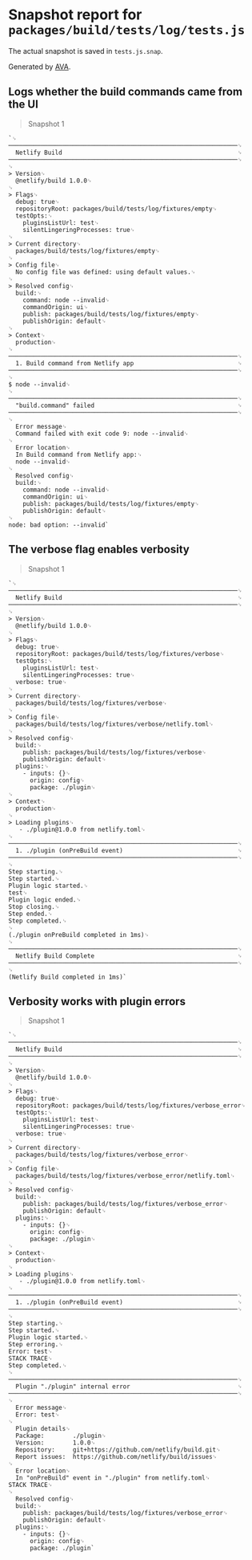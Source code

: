 # Snapshot report for `packages/build/tests/log/tests.js`

The actual snapshot is saved in `tests.js.snap`.

Generated by [AVA](https://avajs.dev).

## Logs whether the build commands came from the UI

> Snapshot 1

    `␊
    ────────────────────────────────────────────────────────────────␊
      Netlify Build                                                 ␊
    ────────────────────────────────────────────────────────────────␊
    ␊
    > Version␊
      @netlify/build 1.0.0␊
    ␊
    > Flags␊
      debug: true␊
      repositoryRoot: packages/build/tests/log/fixtures/empty␊
      testOpts:␊
        pluginsListUrl: test␊
        silentLingeringProcesses: true␊
    ␊
    > Current directory␊
      packages/build/tests/log/fixtures/empty␊
    ␊
    > Config file␊
      No config file was defined: using default values.␊
    ␊
    > Resolved config␊
      build:␊
        command: node --invalid␊
        commandOrigin: ui␊
        publish: packages/build/tests/log/fixtures/empty␊
        publishOrigin: default␊
    ␊
    > Context␊
      production␊
    ␊
    ────────────────────────────────────────────────────────────────␊
      1. Build command from Netlify app                             ␊
    ────────────────────────────────────────────────────────────────␊
    ␊
    $ node --invalid␊
    ␊
    ────────────────────────────────────────────────────────────────␊
      "build.command" failed                                        ␊
    ────────────────────────────────────────────────────────────────␊
    ␊
      Error message␊
      Command failed with exit code 9: node --invalid␊
    ␊
      Error location␊
      In Build command from Netlify app:␊
      node --invalid␊
    ␊
      Resolved config␊
      build:␊
        command: node --invalid␊
        commandOrigin: ui␊
        publish: packages/build/tests/log/fixtures/empty␊
        publishOrigin: default␊
    ␊
    node: bad option: --invalid`

## The verbose flag enables verbosity

> Snapshot 1

    `␊
    ────────────────────────────────────────────────────────────────␊
      Netlify Build                                                 ␊
    ────────────────────────────────────────────────────────────────␊
    ␊
    > Version␊
      @netlify/build 1.0.0␊
    ␊
    > Flags␊
      debug: true␊
      repositoryRoot: packages/build/tests/log/fixtures/verbose␊
      testOpts:␊
        pluginsListUrl: test␊
        silentLingeringProcesses: true␊
      verbose: true␊
    ␊
    > Current directory␊
      packages/build/tests/log/fixtures/verbose␊
    ␊
    > Config file␊
      packages/build/tests/log/fixtures/verbose/netlify.toml␊
    ␊
    > Resolved config␊
      build:␊
        publish: packages/build/tests/log/fixtures/verbose␊
        publishOrigin: default␊
      plugins:␊
        - inputs: {}␊
          origin: config␊
          package: ./plugin␊
    ␊
    > Context␊
      production␊
    ␊
    > Loading plugins␊
       - ./plugin@1.0.0 from netlify.toml␊
    ␊
    ────────────────────────────────────────────────────────────────␊
      1. ./plugin (onPreBuild event)                                ␊
    ────────────────────────────────────────────────────────────────␊
    ␊
    Step starting.␊
    Step started.␊
    Plugin logic started.␊
    test␊
    Plugin logic ended.␊
    Stop closing.␊
    Step ended.␊
    Step completed.␊
    ␊
    (./plugin onPreBuild completed in 1ms)␊
    ␊
    ────────────────────────────────────────────────────────────────␊
      Netlify Build Complete                                        ␊
    ────────────────────────────────────────────────────────────────␊
    ␊
    (Netlify Build completed in 1ms)`

## Verbosity works with plugin errors

> Snapshot 1

    `␊
    ────────────────────────────────────────────────────────────────␊
      Netlify Build                                                 ␊
    ────────────────────────────────────────────────────────────────␊
    ␊
    > Version␊
      @netlify/build 1.0.0␊
    ␊
    > Flags␊
      debug: true␊
      repositoryRoot: packages/build/tests/log/fixtures/verbose_error␊
      testOpts:␊
        pluginsListUrl: test␊
        silentLingeringProcesses: true␊
      verbose: true␊
    ␊
    > Current directory␊
      packages/build/tests/log/fixtures/verbose_error␊
    ␊
    > Config file␊
      packages/build/tests/log/fixtures/verbose_error/netlify.toml␊
    ␊
    > Resolved config␊
      build:␊
        publish: packages/build/tests/log/fixtures/verbose_error␊
        publishOrigin: default␊
      plugins:␊
        - inputs: {}␊
          origin: config␊
          package: ./plugin␊
    ␊
    > Context␊
      production␊
    ␊
    > Loading plugins␊
       - ./plugin@1.0.0 from netlify.toml␊
    ␊
    ────────────────────────────────────────────────────────────────␊
      1. ./plugin (onPreBuild event)                                ␊
    ────────────────────────────────────────────────────────────────␊
    ␊
    Step starting.␊
    Step started.␊
    Plugin logic started.␊
    Step erroring.␊
    Error: test␊
    STACK TRACE␊
    Step completed.␊
    ␊
    ────────────────────────────────────────────────────────────────␊
      Plugin "./plugin" internal error                              ␊
    ────────────────────────────────────────────────────────────────␊
    ␊
      Error message␊
      Error: test␊
    ␊
      Plugin details␊
      Package:        ./plugin␊
      Version:        1.0.0␊
      Repository:     git+https://github.com/netlify/build.git␊
      Report issues:  https://github.com/netlify/build/issues␊
    ␊
      Error location␊
      In "onPreBuild" event in "./plugin" from netlify.toml␊
    STACK TRACE␊
    ␊
      Resolved config␊
      build:␊
        publish: packages/build/tests/log/fixtures/verbose_error␊
        publishOrigin: default␊
      plugins:␊
        - inputs: {}␊
          origin: config␊
          package: ./plugin`
